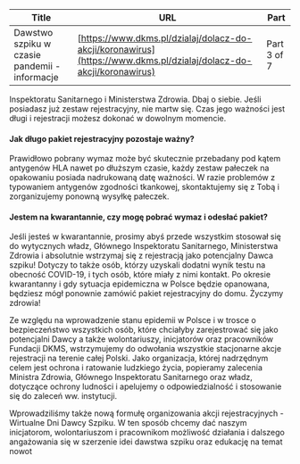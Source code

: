 | **Title**       | **URL**           | **Part**              |
|-----------------|-------------------|-----------------------|
| Dawstwo szpiku w czasie pandemii - informacje         | [https://www.dkms.pl/dzialaj/dolacz-do-akcji/koronawirus](https://www.dkms.pl/dzialaj/dolacz-do-akcji/koronawirus)    | Part 3 of 7          |

 Inspektoratu Sanitarnego i Ministerstwa Zdrowia. Dbaj o siebie. Jeśli posiadasz już zestaw rejestracyjny, nie martw się. Czas jego ważności jest długi i rejestracji możesz dokonać w dowolnym momencie. 

#### Jak długo pakiet rejestracyjny pozostaje ważny?

Prawidłowo pobrany wymaz może być skutecznie przebadany pod kątem antygenów HLA nawet po dłuższym czasie, każdy zestaw pałeczek na opakowaniu posiada nadrukowaną datę ważności. W razie problemów z typowaniem antygenów zgodności tkankowej, skontaktujemy się z Tobą i zorganizujemy ponowną wysyłkę pałeczek.

#### Jestem na kwarantannie, czy mogę pobrać wymaz i odesłać pakiet?

Jeśli jesteś w kwarantannie, prosimy abyś przede wszystkim stosował się do wytycznych władz, Głównego Inspektoratu Sanitarnego, Ministerstwa Zdrowia i absolutnie wstrzymaj się z rejestracją jako potencjalny Dawca szpiku! Dotyczy to także osób, którzy uzyskali dodatni wynik testu na obecność COVID\-19, i tych osób, które miały z nimi kontakt. Po okresie kwarantanny i gdy sytuacja epidemiczna w Polsce będzie opanowana, będziesz mógł ponownie zamówić pakiet rejestracyjny do domu. Życzymy zdrowia!


Ze względu na wprowadzenie stanu epidemii w Polsce i w trosce o bezpieczeństwo wszystkich osób, które chciałyby zarejestrować się jako potencjalni Dawcy a także wolontariuszy, inicjatorów oraz pracowników Fundacji DKMS, wstrzymujemy do odwołania wszystkie stacjonarne akcje rejestracji na terenie całej Polski. Jako organizacja, której nadrzędnym celem jest ochrona i ratowanie ludzkiego życia, popieramy zalecenia Ministra Zdrowia, Głównego Inspektoratu Sanitarnego oraz władz, dotyczące ochrony ludności i apelujemy o odpowiedzialność i stosowanie się do zaleceń ww. instytucji.


Wprowadziliśmy także nową formułę organizowania akcji rejestracyjnych \- Wirtualne Dni Dawcy Szpiku. W ten sposób chcemy dać naszym inicjatorom, wolontariuszom i pracownikom możliwość działania i dalszego angażowania się w szerzenie idei dawstwa szpiku oraz edukację na temat nowot